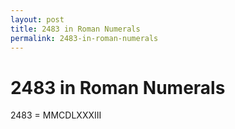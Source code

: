 ```yaml
---
layout: post
title: 2483 in Roman Numerals
permalink: 2483-in-roman-numerals
---
```


# 2483 in Roman Numerals

2483 = MMCDLXXXIII
